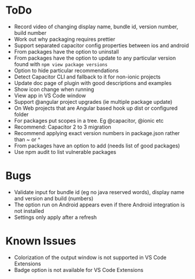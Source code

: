 # ToDo
- Record video of changing display name, bundle id, version number, build number
- Work out why packaging requires prettier
- Support separated capacitor config properties between ios and android
- From packages have the option to uninstall
- From packages have the option to update to any particular version found with `npm view package versions`
- Option to hide particular recommendations
- Detect Capacitor CLI and fallback to it for non-ionic projects
- Update doc page of plugin with good descriptions and examples
- Show icon change when running
- View app in VS Code window
- Support @angular project upgrades (ie multiple package update)
- On Web projects that are Angular based hook up dist or configured folder
- For packages put scopes in a tree. Eg @capacitor, @ionic etc
- Recommend: Capacitor 2 to 3 migration
- Recommend applying exact version numbers in package.json rather than ~ or ^
- From packages have an option to add (needs list of good packages)
- Use npm audit to list vulnerable packages

# Bugs
- Validate input for bundle id (eg no java reserved words), display name and version and build (numbers)
- The option run on Android appears even if there Android integration is not installed
- Settings only apply after a refresh

# Known Issues
- Colorization of the output window is not supported in VS Code Extensions
- Badge option is not available for VS Code Extensions
